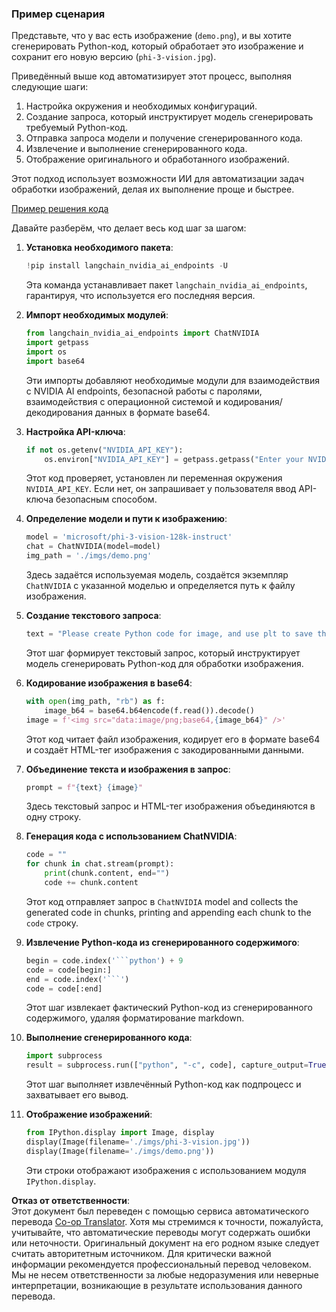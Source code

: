 <!--
CO_OP_TRANSLATOR_METADATA:
{
  "original_hash": "a8de701a2f1eb12b1f82432288d709cf",
  "translation_date": "2025-03-27T12:50:36+00:00",
  "source_file": "md\\02.Application\\04.Vision\\Phi3\\E2E_Nvidia_NIM_Vision.md",
  "language_code": "ru"
}
-->
### Пример сценария

Представьте, что у вас есть изображение (`demo.png`), и вы хотите сгенерировать Python-код, который обработает это изображение и сохранит его новую версию (`phi-3-vision.jpg`).

Приведённый выше код автоматизирует этот процесс, выполняя следующие шаги:

1. Настройка окружения и необходимых конфигураций.
2. Создание запроса, который инструктирует модель сгенерировать требуемый Python-код.
3. Отправка запроса модели и получение сгенерированного кода.
4. Извлечение и выполнение сгенерированного кода.
5. Отображение оригинального и обработанного изображений.

Этот подход использует возможности ИИ для автоматизации задач обработки изображений, делая их выполнение проще и быстрее.

[Пример решения кода](../../../../../../code/06.E2E/E2E_Nvidia_NIM_Phi3_Vision.ipynb)

Давайте разберём, что делает весь код шаг за шагом:

1. **Установка необходимого пакета**:
    ```python
    !pip install langchain_nvidia_ai_endpoints -U
    ```
    Эта команда устанавливает пакет `langchain_nvidia_ai_endpoints`, гарантируя, что используется его последняя версия.

2. **Импорт необходимых модулей**:
    ```python
    from langchain_nvidia_ai_endpoints import ChatNVIDIA
    import getpass
    import os
    import base64
    ```
    Эти импорты добавляют необходимые модули для взаимодействия с NVIDIA AI endpoints, безопасной работы с паролями, взаимодействия с операционной системой и кодирования/декодирования данных в формате base64.

3. **Настройка API-ключа**:
    ```python
    if not os.getenv("NVIDIA_API_KEY"):
        os.environ["NVIDIA_API_KEY"] = getpass.getpass("Enter your NVIDIA API key: ")
    ```
    Этот код проверяет, установлен ли переменная окружения `NVIDIA_API_KEY`. Если нет, он запрашивает у пользователя ввод API-ключа безопасным способом.

4. **Определение модели и пути к изображению**:
    ```python
    model = 'microsoft/phi-3-vision-128k-instruct'
    chat = ChatNVIDIA(model=model)
    img_path = './imgs/demo.png'
    ```
    Здесь задаётся используемая модель, создаётся экземпляр `ChatNVIDIA` с указанной моделью и определяется путь к файлу изображения.

5. **Создание текстового запроса**:
    ```python
    text = "Please create Python code for image, and use plt to save the new picture under imgs/ and name it phi-3-vision.jpg."
    ```
    Этот шаг формирует текстовый запрос, который инструктирует модель сгенерировать Python-код для обработки изображения.

6. **Кодирование изображения в base64**:
    ```python
    with open(img_path, "rb") as f:
        image_b64 = base64.b64encode(f.read()).decode()
    image = f'<img src="data:image/png;base64,{image_b64}" />'
    ```
    Этот код читает файл изображения, кодирует его в формате base64 и создаёт HTML-тег изображения с закодированными данными.

7. **Объединение текста и изображения в запрос**:
    ```python
    prompt = f"{text} {image}"
    ```
    Здесь текстовый запрос и HTML-тег изображения объединяются в одну строку.

8. **Генерация кода с использованием ChatNVIDIA**:
    ```python
    code = ""
    for chunk in chat.stream(prompt):
        print(chunk.content, end="")
        code += chunk.content
    ```
    Этот код отправляет запрос в `ChatNVIDIA` model and collects the generated code in chunks, printing and appending each chunk to the `code` строку.

9. **Извлечение Python-кода из сгенерированного содержимого**:
    ```python
    begin = code.index('```python') + 9
    code = code[begin:]
    end = code.index('```')
    code = code[:end]
    ```
    Этот шаг извлекает фактический Python-код из сгенерированного содержимого, удаляя форматирование markdown.

10. **Выполнение сгенерированного кода**:
    ```python
    import subprocess
    result = subprocess.run(["python", "-c", code], capture_output=True)
    ```
    Этот шаг выполняет извлечённый Python-код как подпроцесс и захватывает его вывод.

11. **Отображение изображений**:
    ```python
    from IPython.display import Image, display
    display(Image(filename='./imgs/phi-3-vision.jpg'))
    display(Image(filename='./imgs/demo.png'))
    ```
    Эти строки отображают изображения с использованием модуля `IPython.display`.

**Отказ от ответственности**:  
Этот документ был переведен с помощью сервиса автоматического перевода [Co-op Translator](https://github.com/Azure/co-op-translator). Хотя мы стремимся к точности, пожалуйста, учитывайте, что автоматические переводы могут содержать ошибки или неточности. Оригинальный документ на его родном языке следует считать авторитетным источником. Для критически важной информации рекомендуется профессиональный перевод человеком. Мы не несем ответственности за любые недоразумения или неверные интерпретации, возникающие в результате использования данного перевода.